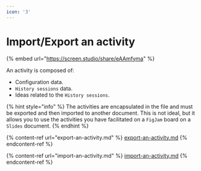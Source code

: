 ```yaml
---
icon: '3'
---
```


# Import/Export an activity

{% embed url="https://screen.studio/share/eAAmfyma" %}

An activity is composed of:

* Configuration data.
* `History sessions` data.
* Ideas related to the `History sessions`.

{% hint style="info" %}
The activities are encapsulated in the file and must be exported and then imported to another document. This is not ideal, but it allows you to use the activities you have facilitated on a `FigJam` board on a `Slides` document.
{% endhint %}

{% content-ref url="export-an-activity.md" %}
[export-an-activity.md](export-an-activity.md)
{% endcontent-ref %}

{% content-ref url="import-an-activity.md" %}
[import-an-activity.md](import-an-activity.md)
{% endcontent-ref %}

